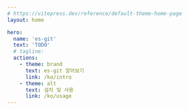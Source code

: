 ```yaml
---
# https://vitepress.dev/reference/default-theme-home-page
layout: home

hero:
  name: 'es-git'
  text: 'TODO'
  # tagline:
  actions:
    - theme: brand
      text: es-git 알아보기
      link: /ko/intro
    - theme: alt
      text: 설치 및 사용
      link: /ko/usage
---
```

